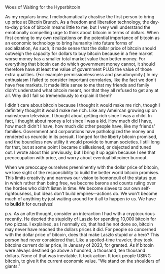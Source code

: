 
Woes of Waiting for the Hyperbitcoin

As my regulars know, I melodramatically chastise the first person to
bring up price at Bitcoin Brunch. As a freedom and liberation
technology, the day-to-day price of bitcoin means little to me, but I
very well understand the emotionally compelling urge to think about
bitcoin in terms of dollars. When first coming to my own realizations on
the potential importance of bitcoin as an economic technology to bring
humanity into future forms of socialization, As such, it made sense that
the dollar price of bitcoin should outweigh the capacity for dollars to
buy bitcoin because in a free market worse money has a smaller total
market value than better money. For everything that bitcoin can do which
government money cannot, it should therefore have at least the value of
government PLUS the value of those extra qualities. (For example
permissionlessness and pseudonymity.) In my enthusiasm I failed to
consider important corrolaries, like the fact we don\'t have free
markets. It made little sense to me that my friends and family didn\'t
understand what bitcoin meant, nor that they all refused to get any at
all. Why did I fail so tremendously to explain it them?

I didn\'t care about bitcoin because I thought it would make me rich,
though I definitely thought it would make me rich. Like any Ameircan
growing up on mainstream television, I thought about getting rich since
I was a child. In fact, I thought about money a lot since I was a kid.
How much did I have, how much didn\'t I have, how much did other people
have, like my friends\' families. Government and corporations have
pathologized the money and rendered us neurotic in its persuit. I longed
for the liberty bitcoin promised, and the boundless new utility it would
provide to human societies. I still long for that, but at some point I
became disillusioned, or dejected and tuned out. I wrote about this
previously, but I bring it up again because I see that preoccupation
with price, and worry about eventual bitcoiner burnout.

When we preoccupy ourselves preeminently with the dollar price of
bitcoin, we lose sight of the responsibility to build the better world
bitcoin promises. This limits creativity and narrows our vision to
homonculi of the status quo in which rather than being free, we become
barons and counts ruling over the hordes who didn\'t listen in time. We
become slaves to our own self-rightousness, but ideas don\'t build
empires\--actions do. We won\'t become much of anything by just waiting
around for it all to happen *to* us. We have to **build** it for
ourselves!

p.s. As an afterthought, consider an interaction I had with a
cryptocurious recently. He decried the stupidity of Laszlo for spending
10,000 bitcoin for two pizzas. I explained, as I normally do, that had
he not done so, bitcoin may never have reached the dollars prices it
did. For people so concerned with the dollar price of bitcoin, does that
make Laszlo stupid or a hero? This person had never considered that.
Like a spoiled-time traveler, they took bitcoins current dollar price,
in January of 2023, for granted. As if bitcoin were always destined go
above a hundred, a thousand, ten thousand dollars. None of that was
inevitable. It took action. It took people USING bitcoin, to give it the
current economic value. \"We stand on the shoulders of giants.\"


